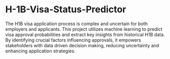 # H-1B-Visa-Status-Predictor

The H1B visa application process is complex and uncertain for both employers and applicants. This project utilizes machine learning to predict visa approval probabilities and extract key insights from historical H1B data. By identifying crucial factors influencing approvals, it empowers stakeholders with data driven decision making, reducing uncertainty and enhancing application strategies.
